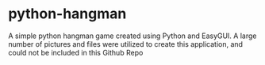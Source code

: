 # python-hangman

A simple python hangman game created using Python and EasyGUI. A large number of pictures and files were utilized to create this application, and could not be included in this Github Repo
